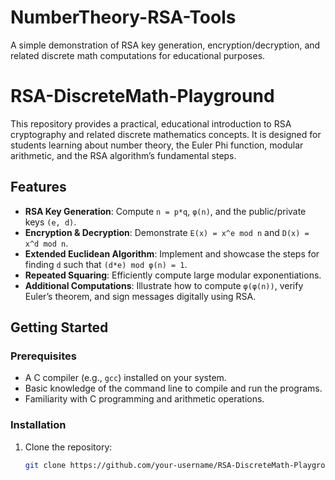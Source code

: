 # NumberTheory-RSA-Tools
A simple demonstration of RSA key generation, encryption/decryption, and related discrete math computations for educational purposes.

# RSA-DiscreteMath-Playground

This repository provides a practical, educational introduction to RSA cryptography and related discrete mathematics concepts. It is designed for students learning about number theory, the Euler Phi function, modular arithmetic, and the RSA algorithm’s fundamental steps.

## Features

- **RSA Key Generation**: Compute `n = p*q`, `φ(n)`, and the public/private keys `(e, d)`.
- **Encryption & Decryption**: Demonstrate `E(x) = x^e mod n` and `D(x) = x^d mod n`.
- **Extended Euclidean Algorithm**: Implement and showcase the steps for finding `d` such that `(d*e) mod φ(n) = 1`.
- **Repeated Squaring**: Efficiently compute large modular exponentiations.
- **Additional Computations**: Illustrate how to compute `φ(φ(n))`, verify Euler’s theorem, and sign messages digitally using RSA.

## Getting Started

### Prerequisites

- A C compiler (e.g., `gcc`) installed on your system.
- Basic knowledge of the command line to compile and run the programs.
- Familiarity with C programming and arithmetic operations.

### Installation

1. Clone the repository:
   ```sh
   git clone https://github.com/your-username/RSA-DiscreteMath-Playground.git

